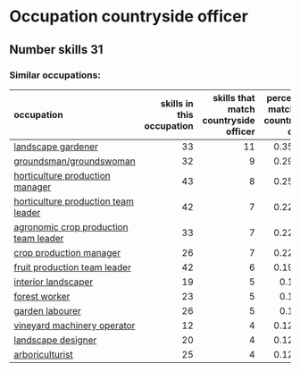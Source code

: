 # Occupation countryside officer
## Number skills 31
### Similar occupations:
| occupation                                                                        |   skills in this occupation |   skills that match countryside officer |   percentage match with countryside officer |   skills not in countryside officer |
|:----------------------------------------------------------------------------------|----------------------------:|----------------------------------------:|--------------------------------------------:|------------------------------------:|
| [landscape gardener](landscape_gardener.md)                                       |                          33 |                                      11 |                                    0.354839 |                                  22 |
| [groundsman/groundswoman](groundsman-groundswoman.md)                             |                          32 |                                       9 |                                    0.290323 |                                  23 |
| [horticulture production manager](horticulture_production_manager.md)             |                          43 |                                       8 |                                    0.258065 |                                  35 |
| [horticulture production team leader](horticulture_production_team_leader.md)     |                          42 |                                       7 |                                    0.225806 |                                  35 |
| [agronomic crop production team leader](agronomic_crop_production_team_leader.md) |                          33 |                                       7 |                                    0.225806 |                                  26 |
| [crop production manager](crop_production_manager.md)                             |                          26 |                                       7 |                                    0.225806 |                                  19 |
| [fruit production team leader](fruit_production_team_leader.md)                   |                          42 |                                       6 |                                    0.193548 |                                  36 |
| [interior landscaper](interior_landscaper.md)                                     |                          19 |                                       5 |                                    0.16129  |                                  14 |
| [forest worker](forest_worker.md)                                                 |                          23 |                                       5 |                                    0.16129  |                                  18 |
| [garden labourer](garden_labourer.md)                                             |                          26 |                                       5 |                                    0.16129  |                                  21 |
| [vineyard machinery operator](vineyard_machinery_operator.md)                     |                          12 |                                       4 |                                    0.129032 |                                   8 |
| [landscape designer](landscape_designer.md)                                       |                          20 |                                       4 |                                    0.129032 |                                  16 |
| [arboriculturist](arboriculturist.md)                                             |                          25 |                                       4 |                                    0.129032 |                                  21 |
